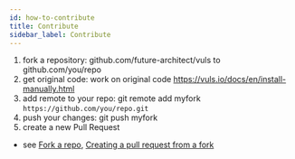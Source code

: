 ```yaml
---
id: how-to-contribute
title: Contribute
sidebar_label: Contribute
---
```


1. fork a repository: github.com/future-architect/vuls to github.com/you/repo
2. get original code: work on original code https://vuls.io/docs/en/install-manually.html
3. add remote to your repo: git remote add myfork `https://github.com/you/repo.git`
4. push your changes: git push myfork
5. create a new Pull Request

- see 
[Fork a repo](https://docs.github.com/en/get-started/quickstart/fork-a-repo), 
[Creating a pull request from a fork](https://docs.github.com/en/pull-requests/collaborating-with-pull-requests/proposing-changes-to-your-work-with-pull-requests/creating-a-pull-request-from-a-fork)
